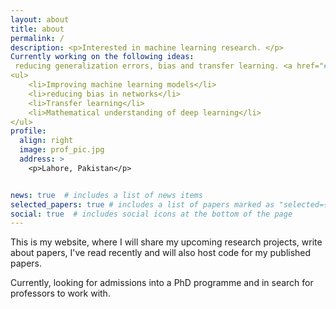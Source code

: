 ```yaml
---
layout: about
title: about
permalink: /
description: <p>Interested in machine learning research. </p> 
Currently working on the following ideas:
 reducing generalization errors, bias and transfer learning. <a href="#">Affiliations</a>
<ul>
    <li>Improving machine learning models</li>
    <li>reducing bias in networks</li>
    <li>Transfer learning</li>
    <li>Mathematical understanding of deep learning</li>
</ul>
profile:
  align: right
  image: prof_pic.jpg
  address: >
    <p>Lahore, Pakistan</p>


news: true  # includes a list of news items
selected_papers: true # includes a list of papers marked as "selected={true}"
social: true  # includes social icons at the bottom of the page
---
```


<p>This is my website, where I will share my upcoming research projects, write about papers, I've read recently and will also host code for my published papers. </p>
<p>Currently, looking for admissions into a PhD programme and in search for professors to work with.</p>
